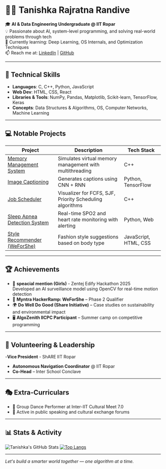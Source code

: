 # 👩‍💻 Tanishka Rajratna Randive

🎓 **AI & Data Engineering Undergraduate @ IIT Ropar**  
💡 Passionate about AI, system-level programming, and solving real-world problems through tech  
🌱 Currently learning: Deep Learning, OS Internals, and Optimization Techniques  
📫 Reach me at: [LinkedIn](https://www.linkedin.com/in/tanishka-randive-42639b275/) | [GitHub](https://github.com/Tanishka15)

---

## 🔧 Technical Skills

- **Languages**: C, C++, Python, JavaScript  
- **Web Dev**: HTML, CSS, React  
- **Libraries & Tools**: NumPy, Pandas, Matplotlib, Scikit-learn, TensorFlow, Keras  
- **Concepts**: Data Structures & Algorithms, OS, Computer Networks, Machine Learning  

---

## 💻 Notable Projects

| Project | Description | Tech Stack |
|--------|-------------|------------|
| [Memory Management System](https://github.com/Tanishka15/Memory-Management-System-multithreading-) | Simulates virtual memory management with multithreading | C++ |
| [Image Captioning](https://github.com/Tanishka15/Image-captioning) | Generates captions using CNN + RNN | Python, TensorFlow |
| [Job Scheduler](https://github.com/Tanishka15/Job-Scheduler) | Visualizer for FCFS, SJF, Priority Scheduling algorithms | C++ |
| [Sleep Apnea Detection System](https://github.com/Tanishka15/Sleep-apnea-detection-system/tree/main) | Real-time SPO2 and heart rate monitoring with alerting | Python, Web |
| [Style Recommender (WeForShe)](https://github.com/Tanishka15/Shecoders) | Fashion style suggestions based on body type | JavaScript, HTML, CSS |

---

## 🏆 Achievements

- 🥇 **speacial mention (Girls)** - Zentej Edify Hackathon 2025  
  Developed an AI surveillance model using OpenCV for real-time motion detection  
- 🏅 **Myntra HackerRamp: WeForShe** – Phase 2 Qualifier  
- 🌍 **Do Well Do Good (Share Initiative)** – Case studies on sustainability and environmental impact  
- 🖥️ **AlgoZenith IICPC Participant** – Summer camp on competitive programming

---

## 🤝 Volunteering & Leadership

-**Vice President** - ShARE IIT Ropar
- **Autonomous Navigation Coordinator** @ IIT Ropar  
- **Co-Head** – Inter School Conclave  


---

## 🎭 Extra-Curriculars

- 💃 Group Dance Performer at Inter-IIT Cultural Meet 7.0  
- 🎤 Active in public speaking and cultural exchange forums  

---

## 📊 Stats & Activity

![Tanishka's GitHub Stats](https://github-readme-stats.vercel.app/api?username=Tanishka15&show_icons=true&theme=radical)
[![Top Langs](https://github-readme-stats.vercel.app/api/top-langs/?username=Tanishka15&layout=compact)](https://github.com/anuraghazra/github-readme-stats)

---

*Let's build a smarter world together — one algorithm at a time.*
